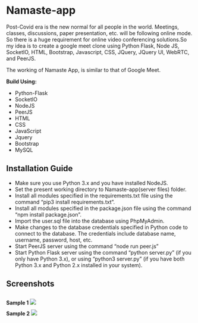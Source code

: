 # Namaste-app
<p>Post-Covid era is the new normal for all people in the world. Meetings, classes, discussions, paper presentation, etc. will be following online mode. So there is a huge requirement for online video conferencing solutions.So my idea is to create a google meet clone using Python Flask, Node JS, SocketIO, HTML, Bootstrap, Javascript, CSS, JQuery, JQuery UI, WebRTC, and PeerJS.</p>
<p>The working  of Namaste App, is similar to that of Google Meet.</p>


**Build Using:**
* Python-Flask
* SocketIO
* NodeJS
* PeerJS
* HTML
* CSS
* JavaScript
* Jquery
* Bootstrap
* MySQL


## Installation Guide

* Make sure you use Python 3.x and you have installed NodeJS.
* Set the present working directory to Namaste-app(server files) folder.
* Install all modules specified in the requirements.txt file using the command “pip3 install requirements.txt”.
* Install all modules specified in the package.json file using the command “npm install package.json”.
* Import the user.sql file into the database using PhpMyAdmin.
* Make changes to the database credentials specified in Python code to connect to the database. The credentials include database name, username, password, host, etc.
* Start PeerJS server using the command “node run peer.js”
* Start Python Flask server using the command “python server.py” (if you only have Python 3.x), or using “python3 server.py” (if you have both Python 3.x and Python 2.x installed in your system).


## Screenshots

**Sample 1**
<img src="http://zateart.com/covidchart/samples/sample1.png" style="margin-top:10px">
<br>
**Sample 2**
<img src="http://zateart.com/covidchart/samples/sample2.png" style="margin-top:10px">



